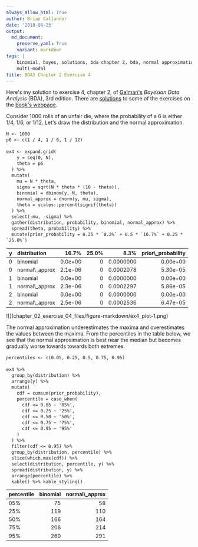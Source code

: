 ```yaml
---
always_allow_html: True
author: Brian Callander
date: '2018-08-23'
output:
  md_document:
    preserve_yaml: True
    variant: markdown
tags: |
    binomial, bayes, solutions, bda chapter 2, bda, normal approximation,
    multi-modal
title: BDA3 Chapter 2 Exercise 4
---
```


Here's my solution to exercise 4, chapter 2, of
[Gelman's](https://andrewgelman.com/) *Bayesian Data Analysis* (BDA),
3rd edition. There are
[solutions](http://www.stat.columbia.edu/~gelman/book/solutions.pdf) to
some of the exercises on the [book's
webpage](http://www.stat.columbia.edu/~gelman/book/).

<!--more-->
<div style="display:none">

$\DeclareMathOperator{\dbinomial}{binomial}  \DeclareMathOperator{\dbern}{Bernoulli}  \DeclareMathOperator{\dbeta}{beta}$

</div>

Consider 1000 rolls of an unfair die, where the probability of a 6 is
either 1/4, 1/6, or 1/12. Let's draw the distribution and the normal
approximation.

``` {.r}
N <- 1000
p6 <- c(1 / 4, 1 / 6, 1 / 12)

ex4 <- expand.grid(
    y = seq(0, N),
    theta = p6
  ) %>% 
  mutate(
    mu = N * theta,
    sigma = sqrt(N * theta * (10 - theta)),
    binomial = dbinom(y, N, theta),
    normal_approx = dnorm(y, mu, sigma),
    theta = scales::percent(signif(theta))
  ) %>% 
  select(-mu, -sigma) %>% 
  gather(distribution, probability, binomial, normal_approx) %>% 
  spread(theta, probability) %>% 
  mutate(prior_probability = 0.25 * `8.3%` + 0.5 * `16.7%` + 0.25 * `25.0%`)
```

<table class="table" style="margin-left: auto; margin-right: auto;">
<thead>
<tr>
<th style="text-align:right;">
y
</th>
<th style="text-align:left;">
distribution
</th>
<th style="text-align:right;">
16.7%
</th>
<th style="text-align:right;">
25.0%
</th>
<th style="text-align:right;">
8.3%
</th>
<th style="text-align:right;">
prior\_probability
</th>
</tr>
</thead>
<tbody>
<tr>
<td style="text-align:right;">
0
</td>
<td style="text-align:left;">
binomial
</td>
<td style="text-align:right;">
0.0e+00
</td>
<td style="text-align:right;">
0
</td>
<td style="text-align:right;">
0.0000000
</td>
<td style="text-align:right;">
0.00e+00
</td>
</tr>
<tr>
<td style="text-align:right;">
0
</td>
<td style="text-align:left;">
normal\_approx
</td>
<td style="text-align:right;">
2.1e-06
</td>
<td style="text-align:right;">
0
</td>
<td style="text-align:right;">
0.0002078
</td>
<td style="text-align:right;">
5.30e-05
</td>
</tr>
<tr>
<td style="text-align:right;">
1
</td>
<td style="text-align:left;">
binomial
</td>
<td style="text-align:right;">
0.0e+00
</td>
<td style="text-align:right;">
0
</td>
<td style="text-align:right;">
0.0000000
</td>
<td style="text-align:right;">
0.00e+00
</td>
</tr>
<tr>
<td style="text-align:right;">
1
</td>
<td style="text-align:left;">
normal\_approx
</td>
<td style="text-align:right;">
2.3e-06
</td>
<td style="text-align:right;">
0
</td>
<td style="text-align:right;">
0.0002297
</td>
<td style="text-align:right;">
5.86e-05
</td>
</tr>
<tr>
<td style="text-align:right;">
2
</td>
<td style="text-align:left;">
binomial
</td>
<td style="text-align:right;">
0.0e+00
</td>
<td style="text-align:right;">
0
</td>
<td style="text-align:right;">
0.0000000
</td>
<td style="text-align:right;">
0.00e+00
</td>
</tr>
<tr>
<td style="text-align:right;">
2
</td>
<td style="text-align:left;">
normal\_approx
</td>
<td style="text-align:right;">
2.5e-06
</td>
<td style="text-align:right;">
0
</td>
<td style="text-align:right;">
0.0002536
</td>
<td style="text-align:right;">
6.47e-05
</td>
</tr>
</tbody>
</table>
![](chapter_02_exercise_04_files/figure-markdown/ex4_plot-1.png)

The normal approximation underestimates the maxima and overestimates the
values between the maxima. From the percentiles in the table below, we
see that the normal approximation is best near the median but becomes
gradually worse towards towards both extremes.

``` {.r}
percentiles <- c(0.05, 0.25, 0.5, 0.75, 0.95)

ex4 %>% 
  group_by(distribution) %>% 
  arrange(y) %>% 
  mutate(
    cdf = cumsum(prior_probability),
    percentile = case_when(
      cdf <= 0.05 ~ '05%',
      cdf <= 0.25 ~ '25%',
      cdf <= 0.50 ~ '50%',
      cdf <= 0.75 ~ '75%',
      cdf <= 0.95 ~ '95%'
    )
  ) %>% 
  filter(cdf <= 0.95) %>% 
  group_by(distribution, percentile) %>% 
  slice(which.max(cdf)) %>% 
  select(distribution, percentile, y) %>% 
  spread(distribution, y) %>% 
  arrange(percentile) %>% 
  kable() %>% kable_styling()
```

<table class="table" style="margin-left: auto; margin-right: auto;">
<thead>
<tr>
<th style="text-align:left;">
percentile
</th>
<th style="text-align:right;">
binomial
</th>
<th style="text-align:right;">
normal\_approx
</th>
</tr>
</thead>
<tbody>
<tr>
<td style="text-align:left;">
05%
</td>
<td style="text-align:right;">
75
</td>
<td style="text-align:right;">
58
</td>
</tr>
<tr>
<td style="text-align:left;">
25%
</td>
<td style="text-align:right;">
119
</td>
<td style="text-align:right;">
110
</td>
</tr>
<tr>
<td style="text-align:left;">
50%
</td>
<td style="text-align:right;">
166
</td>
<td style="text-align:right;">
164
</td>
</tr>
<tr>
<td style="text-align:left;">
75%
</td>
<td style="text-align:right;">
206
</td>
<td style="text-align:right;">
214
</td>
</tr>
<tr>
<td style="text-align:left;">
95%
</td>
<td style="text-align:right;">
260
</td>
<td style="text-align:right;">
291
</td>
</tr>
</tbody>
</table>
